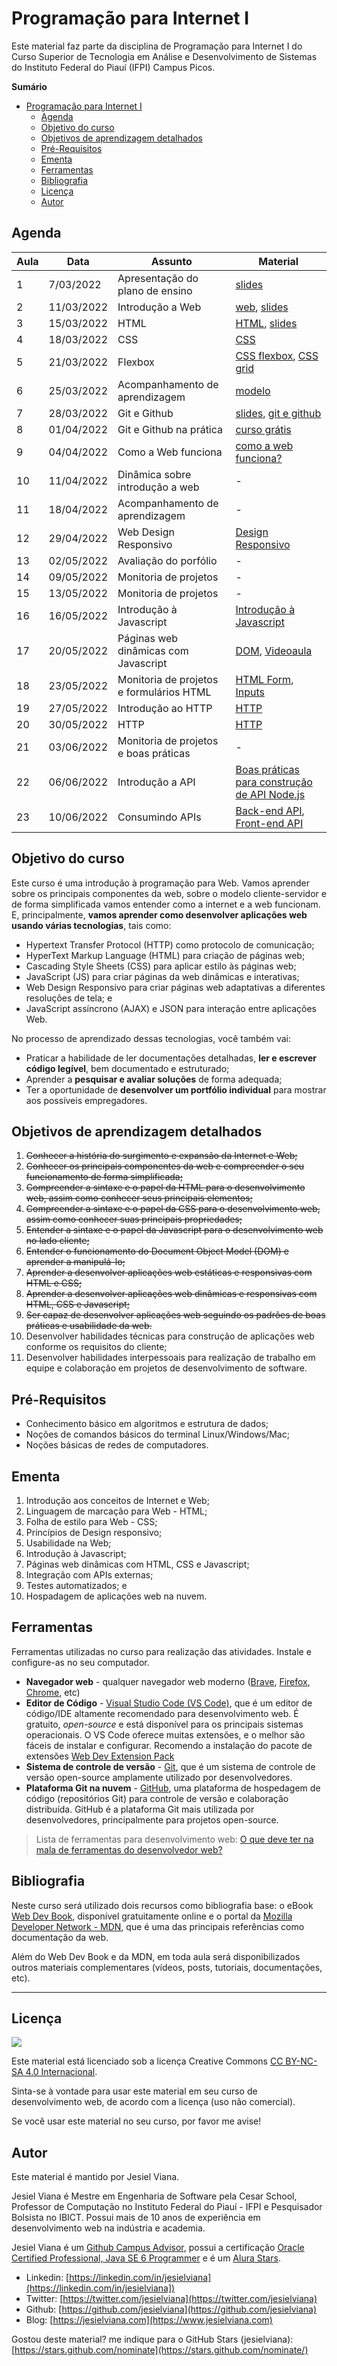# Programação para Internet I

Este material faz parte da disciplina de Programação para Internet I do Curso Superior de Tecnologia em Análise e Desenvolvimento de Sistemas do Instituto Federal do Piauí (IFPI) Campus Picos.

**Sumário**
- [Programação para Internet I](#programação-para-internet-i)
  - [Agenda](#agenda)
  - [Objetivo do curso](#objetivo-do-curso)
  - [Objetivos de aprendizagem detalhados](#objetivos-de-aprendizagem-detalhados)
  - [Pré-Requisitos](#pré-requisitos)
  - [Ementa](#ementa)
  - [Ferramentas](#ferramentas)
  - [Bibliografia](#bibliografia)
  - [Licença](#licença)
  - [Autor](#autor)

## Agenda 
| Aula | Data       | Assunto                                  | Material                                                                        |
| ---- | ---------- | ---------------------------------------- | ------------------------------------------------------------------------------- |
| 1    | 7/03/2022  | Apresentação do plano de ensino          | [slides](slides/1-plano-de-ensino.md)                                           |
| 2    | 11/03/2022 | Introdução a Web                         | [web](https://bit.ly/3txtwkw), [slides](slides/2-introducao-web.md)             |
| 3    | 15/03/2022 | HTML                                     | [HTML](https://bit.ly/3NShfQo), [slides](slides/3-html.md)                      |
| 4    | 18/03/2022 | CSS                                      | [CSS](https://webdev.jesielviana.com/frontend/css)                              |
| 5    | 21/03/2022 | Flexbox                                  | [CSS flexbox](https://bit.ly/3ttMeds), [CSS grid](https://bit.ly/3MEg0TC)       |
| 6    | 25/03/2022 | Acompanhamento de aprendizagem           | [modelo](https://bit.ly/39mrVI3)                                                |
| 7    | 28/03/2022 | Git e Github                             | [slides](slides/5-git-github.md), [git e github](https://bit.ly/3mBfZ8l)        |
| 8    | 01/04/2022 | Git e Github na prática                  | [curso grátis](https://bit.ly/39lF04v)                                          |
| 9    | 04/04/2022 | Como a Web funciona                      | [como a web funciona?](https://bit.ly/3O7t4lD)                                  |
| 10   | 11/04/2022 | Dinâmica sobre introdução a web          | -                                                                               |
| 11   | 18/04/2022 | Acompanhamento de aprendizagem           | -                                                                               |
| 12   | 29/04/2022 | Web Design Responsivo                    | [Design Responsivo](https://bit.ly/3twiJYz)                                     |
| 13   | 02/05/2022 | Avaliação do porfólio                    | -                                                                               |
| 14   | 09/05/2022 | Monitoria de projetos                    | -                                                                               |
| 15   | 13/05/2022 | Monitoria de projetos                    | -                                                                               |
| 16   | 16/05/2022 | Introdução à Javascript                  | [Introdução à Javascript](https://bit.ly/3tuuiiV)                               |
| 17   | 20/05/2022 | Páginas web dinâmicas com Javascript     | [DOM](https://bit.ly/3NDSabP), [Videoaula](https://bit.ly/3trQgDs)              |
| 18   | 23/05/2022 | Monitoria de projetos e formulários HTML | [HTML Form](https://mzl.la/3ttpbj8), [Inputs](https://mzl.la/31TIYIC)           |
| 19   | 27/05/2022 | Introdução ao HTTP                       | [HTTP](https://webdev.jesielviana.com/introducao/http)                          |
| 20   | 30/05/2022 | HTTP                                     | [HTTP](https://webdev.jesielviana.com/introducao/http)                          |
| 21   | 03/06/2022 | Monitoria de projetos e boas práticas    | -                                                                               |
| 22   | 06/06/2022 | Introdução a API                         | [Boas práticas para construção de API Node.js](https://bit.ly/3O8kh2M)          |
| 23   | 10/06/2022 | Consumindo APIs                          | [Back-end API](https://bit.ly/3NJ8HeS), [Front-end API](https://bit.ly/3xGKX5e) |


## Objetivo do curso

Este curso é uma introdução à programação para Web. Vamos aprender sobre os principais componentes da web, sobre o modelo cliente-servidor e de forma simplificada vamos entender como a internet e a web funcionam. E, principalmente, **vamos aprender como desenvolver aplicações web usando várias tecnologias**, tais como:

- Hypertext Transfer Protocol (HTTP) como protocolo de comunicação;
- HyperText Markup Language (HTML) para criação de páginas web;
- Cascading Style Sheets (CSS) para aplicar estilo às páginas web;
- JavaScript (JS) para criar páginas da web dinâmicas e interativas;
- Web Design Responsivo para criar páginas web adaptativas a diferentes resoluções de tela; e
- JavaScript assíncrono (AJAX) e JSON para interação entre aplicações Web.

No processo de aprendizado dessas tecnologias, você também vai:

- Praticar a habilidade de ler documentações detalhadas, **ler e escrever código legível**, bem documentado e estruturado;
- Aprender a **pesquisar e avaliar soluções** de forma adequada;
- Ter a oportunidade de **desenvolver um portfólio individual** para mostrar aos possíveis empregadores.

## Objetivos de aprendizagem detalhados

1. ~~Conhecer a história do surgimento e expansão da Internet e Web;~~
1. ~~Conhecer os principais componentes da web e compreender o seu funcionamento de forma simplificada;~~
1. ~~Compreender a sintaxe e o papel da HTML para o desenvolvimento web, assim como conhecer seus principais elementos;~~
1. ~~Compreender a sintaxe e o papel da CSS para o desenvolvimento web, assim como conhecer suas principais propriedades;~~
1. ~~Entender a sintaxe e o papel da Javascript para o desenvolvimento web no lado cliente;~~
1. ~~Entender o funcionamento do Document Object Model (DOM) e aprender a manipulá-lo;~~
1. ~~Aprender a desenvolver aplicações web estáticas e responsivas com HTML e CSS;~~
1. ~~Aprender a desenvolver aplicações web dinâmicas e responsivas com HTML, CSS e Javascript;~~
1. ~~Ser capaz de desenvolver aplicações web seguindo os padrões de boas práticas e usabilidade da web.~~
1. Desenvolver habilidades técnicas para construção de aplicações web conforme os requisitos do cliente;
1. Desenvolver habilidades interpessoais para realização de trabalho em equipe e colaboração em projetos de desenvolvimento de software.

## Pré-Requisitos

* Conhecimento básico em algoritmos e estrutura de dados;
* Noções de comandos básicos do terminal Linux/Windows/Mac;
* Noções básicas de redes de computadores.

## Ementa

1. Introdução aos conceitos de Internet e Web;
2. Linguagem de marcação para Web - HTML;
3. Folha de estilo para Web - CSS;
4. Princípios de Design responsivo;
5. Usabilidade na Web;
6. Introdução à Javascript;
7. Páginas web dinâmicas com HTML, CSS e Javascript;
8. Integração com APIs externas;
9. Testes automatizados; e
10. Hospadagem de aplicações web na nuvem.

## Ferramentas 

Ferramentas utilizadas no curso para realização das atividades. Instale e configure-as no seu computador.

* **Navegador web** - qualquer navegador web moderno ([Brave](https://brave.com), [Firefox](https://www.mozilla.org/en-US/firefox/new/), [Chrome](https://www.google.com/chrome/), etc)
* **Editor de Código** - [Visual Studio Code (VS Code)](https://code.visualstudio.com), que é um editor de código/IDE altamente recomendado para desenvolvimento web. É gratuito, _open-source_ e está disponível para os principais sistemas operacionais. O VS Code oferece muitas extensões, e o melhor são fáceis de instalar e configurar. Recomendo a instalação do pacote de extensões [Web Dev Extension Pack](https://marketplace.visualstudio.com/items?itemName=jesielviana.web-dev-extension-pack)
* **Sistema de controle de versão** - [Git](https://git-scm.com), que é um sistema de controle de versão open-source amplamente utilizado por desenvolvedores.
* **Plataforma Git na nuvem** - [GitHub](https://github.com), uma plataforma de hospedagem de código (repositórios Git) para controle de versão e colaboração distribuída. GitHub é a plataforma Git mais utilizada por desenvolvedores, principalmente para projetos open-source.

> Lista de ferramentas para desenvolvimento web: [O que deve ter na mala de ferramentas do desenvolvedor web?](https://jesielviana.com/blog/web-dev-tools)

## Bibliografia

Neste curso será utilizado dois recursos como bibliografia base: o eBook [Web Dev Book](https://webdev.jesielviana.com), disponível gratuitamente online e o portal da [Mozilla Developer Network - MDN](https://developer.mozilla.org/pt-BR/), que é uma das principais referências como documentação da web.

Além do Web Dev Book e da MDN, em toda aula será disponibilizados outros materiais complementares (vídeos, posts, tutoriais, documentações, etc). 

---

## Licença

![](https://licensebuttons.net/l/by-nc-sa/4.0/88x31.png)

Este material está licenciado sob a licença Creative Commons [CC BY-NC-SA 4.0 Internacional](https://creativecommons.org/licenses/by-nc-sa/4.0/deed.pt_BR).

Sinta-se à vontade para usar este material em seu curso de desenvolvimento web, de acordo com a licença (uso não comercial).

Se você usar este material no seu curso, por favor me avise!

## Autor

Este material é mantido por Jesiel Viana.

Jesiel Viana é Mestre em Engenharia de Software pela Cesar School, Professor de Computação no Instituto Federal do Piauí - IFPI e Pesquisador Bolsista no IBICT. Possui mais de 10 anos de experiência em desenvolvimento web na indústria e academia. 

Jesiel Viana é um [Github Campus Advisor](https://education.github.com/teachers/advisors), possui a certificação [Oracle Certified Professional, Java SE 6 Programmer](https://www.credly.com/badges/b53a6b6d-baae-4fa3-88d6-1550d33e1e0a/public_url) e é um [Alura Stars](https://www.alura.com.br/stars).
* Linkedin: [https://linkedin.com/in/jesielviana](https://linkedin.com/in/jesielviana])
* Twitter: [https://twitter.com/jesielviana](https://twitter.com/jesielviana)
* Github: [https://github.com/jesielviana](https://github.com/jesielviana)
* Blog:  [https://jesielviana.com](https://www.jesielviana.com)


Gostou deste material? me indique para o GitHub Stars (jesielviana): [https://stars.github.com/nominate](https://stars.github.com/nominate/)
